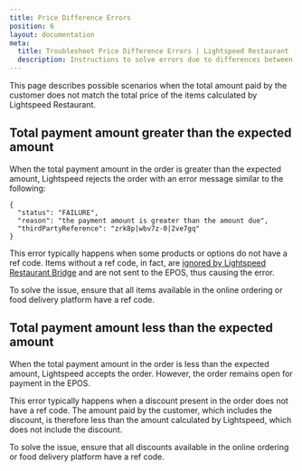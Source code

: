 ```yaml
---
title: Price Difference Errors
position: 6
layout: documentation
meta:
  title: Troubleshoot Price Difference Errors | Lightspeed Restaurant | HubRise
  description: Instructions to solve errors due to differences between the total amount paid and the total price of items in a Lightspeed order.
---
```



This page describes possible scenarios when the total amount paid by the customer does not match the total price of the items calculated by Lightspeed Restaurant.

## Total payment amount greater than the expected amount

When the total payment amount in the order is greater than the expected amount, Lightspeed rejects the order with an error message similar to the following:

```
{
  "status": "FAILURE",
  "reason": "the payment amount is greater than the amount due",
  "thirdPartyReference": "zrk8p|wbv7z-0|2ve7gq"
}
```

This error typically happens when some products or options do not have a ref code. Items without a ref code, in fact, are [ignored by Lightspeed Restaurant Bridge](/apps/lightspeed-restaurant/receiving-orders#items-and-options) and are not sent to the EPOS, thus causing the error.

To solve the issue, ensure that all items available in the online ordering or food delivery platform have a ref code.

## Total payment amount less than the expected amount


When the total payment amount in the order is less than the expected amount, Lightspeed accepts the order.
However, the order remains open for payment in the EPOS.

This error typically happens when a discount present in the order does not have a ref code.
The amount paid by the customer, which includes the discount, is therefore less than the amount calculated by Lightspeed, which does not include the discount.

To solve the issue, ensure that all discounts available in the online ordering or food delivery platform have a ref code.